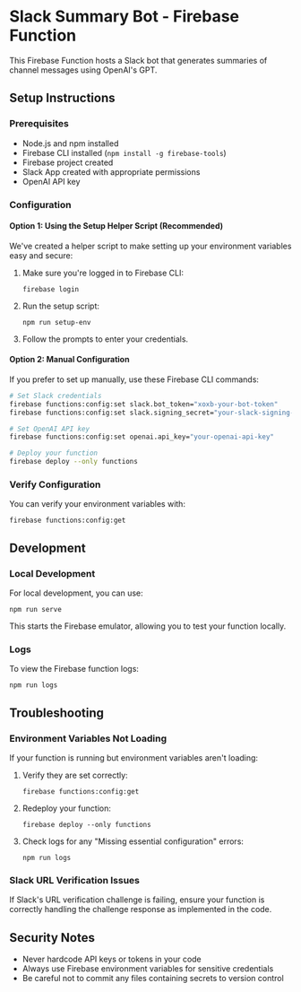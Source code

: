 # Slack Summary Bot - Firebase Function

This Firebase Function hosts a Slack bot that generates summaries of channel messages using OpenAI's GPT.

## Setup Instructions

### Prerequisites
- Node.js and npm installed
- Firebase CLI installed (`npm install -g firebase-tools`)
- Firebase project created
- Slack App created with appropriate permissions
- OpenAI API key

### Configuration

#### Option 1: Using the Setup Helper Script (Recommended)
We've created a helper script to make setting up your environment variables easy and secure:

1. Make sure you're logged in to Firebase CLI:
   ```
   firebase login
   ```

2. Run the setup script:
   ```
   npm run setup-env
   ```

3. Follow the prompts to enter your credentials.

#### Option 2: Manual Configuration
If you prefer to set up manually, use these Firebase CLI commands:

```bash
# Set Slack credentials
firebase functions:config:set slack.bot_token="xoxb-your-bot-token"
firebase functions:config:set slack.signing_secret="your-slack-signing-secret"

# Set OpenAI API key
firebase functions:config:set openai.api_key="your-openai-api-key"

# Deploy your function
firebase deploy --only functions
```

### Verify Configuration
You can verify your environment variables with:
```
firebase functions:config:get
```

## Development

### Local Development
For local development, you can use:
```
npm run serve
```

This starts the Firebase emulator, allowing you to test your function locally.

### Logs
To view the Firebase function logs:
```
npm run logs
```

## Troubleshooting

### Environment Variables Not Loading
If your function is running but environment variables aren't loading:

1. Verify they are set correctly:
   ```
   firebase functions:config:get
   ```

2. Redeploy your function:
   ```
   firebase deploy --only functions
   ```

3. Check logs for any "Missing essential configuration" errors:
   ```
   npm run logs
   ```

### Slack URL Verification Issues
If Slack's URL verification challenge is failing, ensure your function is correctly handling the challenge response as implemented in the code.

## Security Notes

- Never hardcode API keys or tokens in your code
- Always use Firebase environment variables for sensitive credentials
- Be careful not to commit any files containing secrets to version control 
